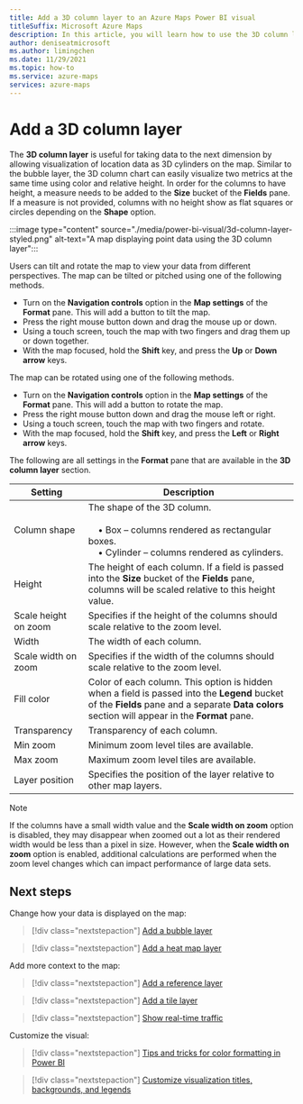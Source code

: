 ```yaml
---
title: Add a 3D column layer to an Azure Maps Power BI visual
titleSuffix: Microsoft Azure Maps
description: In this article, you will learn how to use the 3D column layer in an Azure Maps Power BI visual.
author: deniseatmicrosoft
ms.author: limingchen
ms.date: 11/29/2021
ms.topic: how-to
ms.service: azure-maps
services: azure-maps
---
```


# Add a 3D column layer

The **3D column layer** is useful for taking data to the next dimension by allowing visualization of location data as 3D cylinders on the map. Similar to the bubble layer, the 3D column chart can easily visualize two metrics at the same time using color and relative height. In order for the columns to have height, a measure needs to be added to the **Size** bucket of the **Fields** pane. If a measure is not provided, columns with no height show as flat squares or circles depending on the **Shape** option.

:::image type="content" source="./media/power-bi-visual/3d-column-layer-styled.png" alt-text="A map displaying point data using the 3D column layer":::

Users can tilt and rotate the map to view your data from different perspectives. The map can be tilted or pitched using one of the following methods.

- Turn on the **Navigation controls** option in the **Map settings** of the **Format** pane. This will add a button to tilt the map.
- Press the right mouse button down and drag the mouse up or down.
- Using a touch screen, touch the map with two fingers and drag them up or down together.
- With the map focused, hold the **Shift** key, and press the **Up** or **Down arrow** keys.

The map can be rotated using one of the following methods.

- Turn on the **Navigation controls** option in the **Map settings** of the **Format** pane. This will add a button to rotate the map.
- Press the right mouse button down and drag the mouse left or right.
- Using a touch screen, touch the map with two fingers and rotate.
- With the map focused, hold the **Shift** key, and press the **Left** or **Right arrow** keys.

The following are all settings in the **Format** pane that are available in the **3D column layer** section.

| Setting              | Description      |
|----------------------|------------------|
| Column shape         | The shape of the 3D column.<br/><br/>&nbsp;&nbsp;&nbsp;&nbsp;• Box – columns rendered as rectangular boxes.<br/>&nbsp;&nbsp;&nbsp;&nbsp;• Cylinder – columns rendered as cylinders. |
| Height               | The height of each column. If a field is passed into the **Size** bucket of the **Fields** pane, columns will be scaled relative to this height value. |
| Scale height on zoom | Specifies if the height of the columns should scale relative to the zoom level. |
| Width                | The width of each column.  |
| Scale width on zoom  | Specifies if the width of the columns should scale relative to the zoom level.  |
| Fill color           | Color of each column. This option is hidden when a field is passed into the **Legend** bucket of the **Fields** pane and a separate **Data colors** section will appear in the **Format** pane. |
| Transparency         | Transparency of each column. |
| Min zoom             | Minimum zoom level tiles are available. |
| Max zoom             | Maximum zoom level tiles are available. |
| Layer position       | Specifies the position of the layer relative to other map layers. |

> [!NOTE]
> If the columns have a small width value and the **Scale width on zoom** option is disabled, they may disappear when zoomed out a lot as their rendered width would be less than a pixel in size. However, when the **Scale width on zoom** option is enabled, additional calculations are performed when the zoom level changes which can impact performance of large data sets.

## Next steps

Change how your data is displayed on the map:

> [!div class="nextstepaction"]
> [Add a bubble layer](power-bi-visual-add-bubble-layer.md)

> [!div class="nextstepaction"]
> [Add a heat map layer](power-bi-visual-add-heat-map-layer.md)

Add more context to the map:

> [!div class="nextstepaction"]
> [Add a reference layer](power-bi-visual-add-reference-layer.md)

> [!div class="nextstepaction"]
> [Add a tile layer](power-bi-visual-add-tile-layer.md)

> [!div class="nextstepaction"]
> [Show real-time traffic](power-bi-visual-show-real-time-traffic.md)

Customize the visual:

> [!div class="nextstepaction"]
> [Tips and tricks for color formatting in Power BI](/power-bi/visuals/service-tips-and-tricks-for-color-formatting)

> [!div class="nextstepaction"]
> [Customize visualization titles, backgrounds, and legends](/power-bi/visuals/power-bi-visualization-customize-title-background-and-legend)
